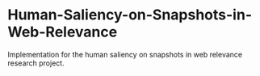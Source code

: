 # Human-Saliency-on-Snapshots-in-Web-Relevance
Implementation for the human saliency on snapshots in web relevance research project. 
